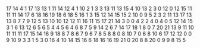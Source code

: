 17
14
4
1
17
13
13
1
11
14
12
4
1
10
2
1
3
3
13
11
13
15
4
10
13
2
3
0
12
0
12
15
11
11
11
14
17
6
18
16
19
18
6
18
5
16
1
3
15
12
14
15
15
2
10
0
9
5
2
3
2
11
13
17
13
13
8
7
7
9
12
5
13
10
10
12
12
11
16
11
15
17
21
14
3
0
0
4
2
2
4
0
4
0
5
12
14
15
3
1
6
13
12
6
5
6
5
4
4
5
6
4
6
8
7
5
9
14
2
6
7
14
17
18
1
8
0
7
20
21
13
9
11
10
11
11
11
17
15
14
16
9
18
8
7
8
6
7
9
6
7
8
5
8
8
0
8
10
7
0
6
8
10
6
17
12
12
0
0
9
10
9
3
3
1
5
3
0
16
4
10
14
15
16
6
18
16
16
19
21
0
20
8
8
20
0
9
9
8
15
5
